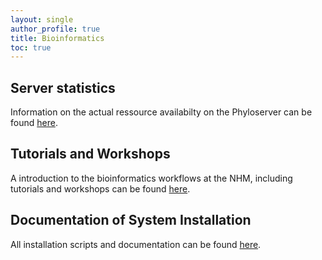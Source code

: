 ```yaml
---
layout: single
author_profile: true
title: Bioinformatics
toc: true
---
```

## Server statistics
 Information on the actual ressource availabilty on the Phyloserver can be found <a href="http://10.10.0.47:3000/d/rYdddlPW/node-exporter-simple?orgId=1&var-datasource=bd15b8fc-4086-423c-9fa4-06347c3756b6&var-job=node_exporter_centos&var-node=localhost%3A9100&var-diskdevices=[a-z]%2B|nvme[0-9]%2Bn[0-9]%2B|mmcblk[0-9]%2B&from=1712813287892&to=1712856487892&refresh=5m&theme=light&kiosk" target="_blank">here</a>.

## Tutorials and Workshops
 A introduction to the bioinformatics workflows at the NHM, including tutorials and workshops can be found [here](https://github.com/nhmvienna/FirstSteps#firststeps).

## Documentation of System Installation

All installation scripts and documentation can be found [here](https://github.com/nhmvienna/PhyloserverInstallationDocs).
